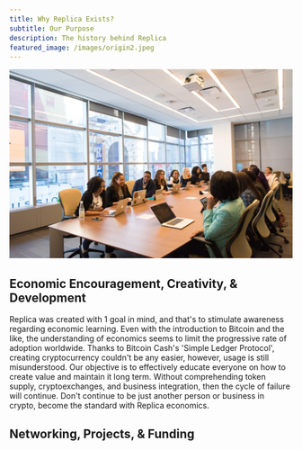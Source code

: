 ```yaml
---
title: Why Replica Exists?
subtitle: Our Purpose
description: The history behind Replica
featured_image: /images/origin2.jpeg
---
```


![](../images/meeting.jpg)

## Economic Encouragement, Creativity, & Development

Replica was created with 1 goal in mind, and that's to stimulate awareness regarding economic learning. Even with the introduction to Bitcoin and the like, the understanding of economics seems to limit the progressive rate of adoption worldwide. Thanks to Bitcoin Cash's 'Simple Ledger Protocol', creating cryptocurrency couldn't be any easier, however, usage is still misunderstood. Our objective is to effectively educate everyone on how to create value and maintain it long term. Without comprehending token supply, cryptoexchanges, and business integration, then the cycle of failure will continue. Don't continue to be just another person or business in crypto, become the standard with Replica economics. 

## Networking, Projects, & Funding



